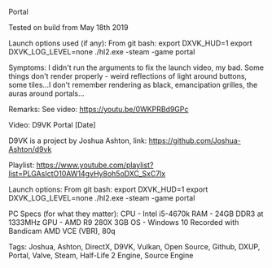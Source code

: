 Portal

Tested on build from May 18th 2019

Launch options used (if any):
From git bash:
export DXVK_HUD=1
export DXVK_LOG_LEVEL=none
./hl2.exe -steam -game portal

Symptoms:
I didn't run the arguments to fix the launch video, my bad.
Some things don't render properly - weird reflections of light around buttons, some tiles...I don't remember rendering as black, emancipation grilles, the auras around portals...

Remarks:
See video:
https://youtu.be/0WKPRBd9GPc

Video:
D9VK Portal [Date]

D9VK is a project by Joshua Ashton, link:
https://github.com/Joshua-Ashton/d9vk

Playlist:
https://www.youtube.com/playlist?list=PLGAsIctO10AW14gvHy8oh5oDXC_SxC7lx

Launch options:
From git bash:
export DXVK_HUD=1
export DXVK_LOG_LEVEL=none
./hl2.exe -steam -game portal

PC Specs (for what they matter):
CPU - Intel i5-4670k
RAM - 24GB DDR3 at 1333MHz
GPU - AMD R9 280X 3GB
OS - Windows 10
Recorded with Bandicam AMD VCE (VBR), 80q

Tags:
Joshua, Ashton, DirectX, D9VK, Vulkan, Open Source, Github, DXUP, Portal, Valve, Steam, Half-Life 2 Engine, Source Engine
